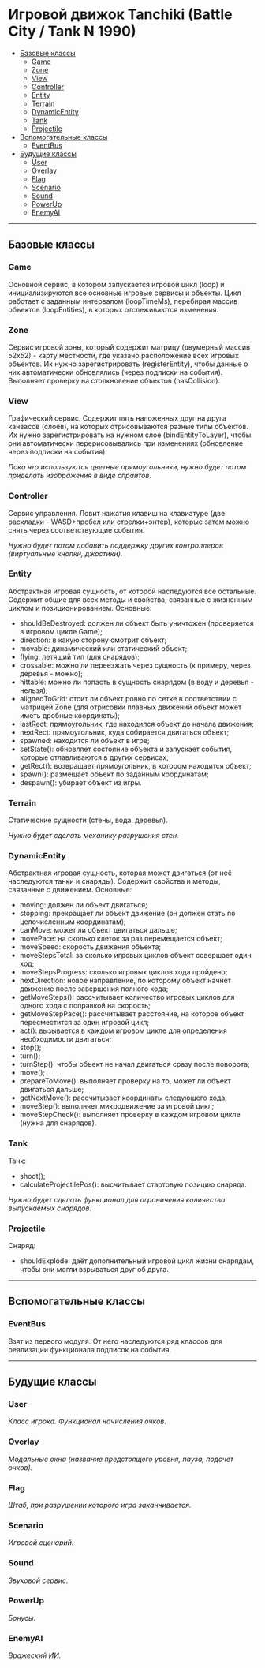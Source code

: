# Игровой движок Tanchiki (Battle City / Tank N 1990)

- [Базовые классы](#базовые-классы)
  - [Game](#game)
  - [Zone](#zone)
  - [View](#view)
  - [Controller](#controller)
  - [Entity](#entity)
  - [Terrain](#terrain)
  - [DynamicEntity](#dynamicentity)
  - [Tank](#Tank)
  - [Projectile](#Projectile)
- [Вспомогательные классы](#вспомогательные-классы)
  - [EventBus](#eventbus)
- [Будущие классы](#будущие-классы)
  - [User](#user)
  - [Overlay](#overlay)
  - [Flag](#flag)
  - [Scenario](#scenario)
  - [Sound](#sound)
  - [PowerUp](#powerup)
  - [EnemyAI](#enemyai)

---

## Базовые классы

### Game

Основной сервис, в котором запускается игровой цикл (loop) и инициализируются все основные игровые сервисы и объекты. Цикл работает с заданным интервалом (loopTimeMs), перебирая массив объектов (loopEntities), в которых отслеживаются изменения.

### Zone

Сервис игровой зоны, который содержит матрицу (двумерный массив 52х52) - карту местности, где указано расположение всех игровых объектов. Их нужно зарегистрировать (registerEntity), чтобы данные о них автоматически обновлялись (через подписки на события). Выполняет проверку на столкновение объектов (hasCollision).

### View

Графический сервис. Содержит пять наложенных друг на друга канвасов (слоёв), на которых отрисовываются разные типы объектов. Их нужно зарегистрировать на нужном слое (bindEntityToLayer), чтобы они автоматически перерисовывались при изменениях (обновление через подписки на события). 

*Пока что используются цветные прямоугольники, нужно будет потом приделать изображения в виде спрайтов.*

### Controller

Сервис управления. Ловит нажатия клавиш на клавиатуре (две раскладки - WASD+пробел или стрелки+энтер), которые затем можно снять через соответствующие события.

*Нужно будет потом добавить поддержку других контроллеров (виртуальные кнопки, джостики).*

### Entity

Абстрактная игровая сущность, от которой наследуются все остальные. Содержит общие для всех методы и свойства, связанные с жизненным циклом и позиционированием. Основные:
  - shouldBeDestroyed: должен ли объект быть уничтожен (проверяется в игровом цикле Game);
  - direction: в какую сторону смотрит объект;
  - movable: динамический или статический объект;
  - flying: летящий тип (для снарядов);
  - crossable: можно ли переезжать через сущность (к примеру, через деревья - можно);
  - hittable: можно ли попасть в сущность снарядом (в воду и деревья - нельзя);
  - alignedToGrid: стоит ли объект ровно по сетке в соответствии с матрицей Zone (для отрисовки плавных движений объект может иметь дробные координаты);
  - lastRect: прямоугольник, где находился объект до начала движения;
  - nextRect: прямоугольник, куда собирается двигаться объект;
  - spawned: находится ли объект в игре;
  - setState(): обновляет состояние объекта и запускает события, которые отлавливаются в других сервисах;
  - getRect(): возвращает прямоугольник, в котором находится объект;
  - spawn(): размещает объект по заданным координатам;
  - despawn(): убирает объект из игры.

### Terrain

Статические сущности (стены, вода, деревья). 

*Нужно будет сделать механику разрушения стен.*

### DynamicEntity

Абстрактная игровая сущность, которая может двигаться (от неё наследуются танки и снаряды). Содержит свойства и методы, связанные с движением. Основные:
  - moving: должен ли объект двигаться;
  - stopping: прекращает ли объект движение (он должен стать по целочисленным координатам);
  - canMove: может ли объект двигаться дальше;
  - movePace: на сколько клеток за раз перемещается объект;
  - moveSpeed: скорость движения объекта;
  - moveStepsTotal: за сколько игровых циклов объект совершает один ход;
  - moveStepsProgress: сколько игровых циклов хода пройдено;
  - nextDirection: новое направление, по которому объект начнёт движение после завершения полного хода;
  - getMoveSteps(): рассчитывает количество игровых циклов для одного хода с поправкой на скорость;
  - getMoveStepPace(): рассчитывает расстояние, на которое объект пересместится за один игровой цикл;
  - act(): вызывается в каждом игровом цикле для определения необходимости двигаться; 
  - stop();
  - turn();
  - turnStep(): чтобы объект не начал двигаться сразу после поворота;
  - move();
  - prepareToMove(): выполняет проверку на то, может ли объект двигаться дальше;
  - getNextMove(): рассчитывает координаты следующего хода;
  - moveStep(): выполняет микродвижение за игровой цикл;
  - moveStepCheck(): выполняет проверку в каждом игровом цикле (нужна для снарядов).

### Tank

Танк:
 - shoot();
 - calculateProjectilePos(): высчитывает стартовую позицию снаряда.

*Нужно будет сделать функционал для ограничения количества выпускаемых снарядов.*

### Projectile

Снаряд:
  - shouldExplode: даёт дополнительный игровой цикл жизни снарядам, чтобы они могли взрываться друг об друга.

---

## Вспомогательные классы

### EventBus

Взят из первого модуля. От него наследуются ряд классов для реализации функционала подписок на события.

---

## Будущие классы

### User

*Класс игрока. Функционал начисления очков.*

### Overlay

*Модальные окна (название предстоящего уровня, пауза, подсчёт очков).*

### Flag

*Штаб, при разрушении которого игра заканчивается.*

### Scenario

*Игровой сценарий.*

### Sound

*Звуковой сервис.*

### PowerUp

*Бонусы.*

### EnemyAI

*Вражеский ИИ.*

